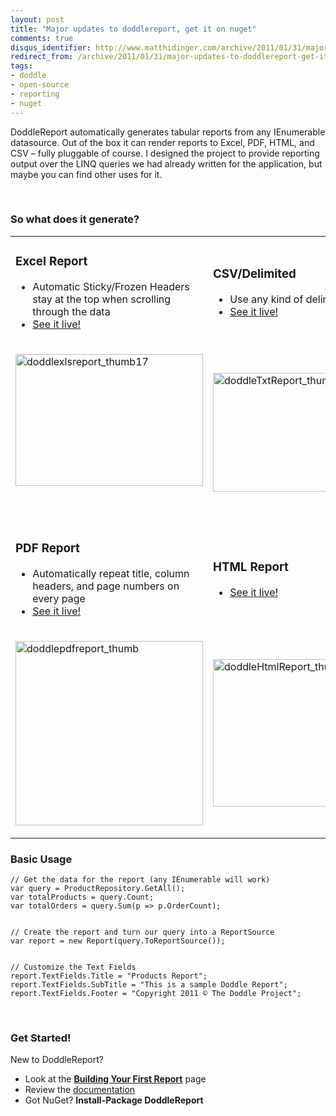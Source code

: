 ```yaml
---
layout: post
title: "Major updates to doddlereport, get it on nuget"
comments: true
disqus_identifier: http://www.matthidinger.com/archive/2011/01/31/major-updates-to-doddlereport-get-it-on-nuget.aspx
redirect_from: /archive/2011/01/31/major-updates-to-doddlereport-get-it-on-nuget.aspx/
tags: 
- doddle
- open-source
- reporting
- nuget
---
```

DoddleReport automatically generates tabular reports from any IEnumerable datasource. Out of the box it can render reports to Excel, PDF, HTML, and CSV – fully pluggable of course. I designed the project to provide reporting output over the LINQ queries we had already written for the application, but maybe you can find other uses for it.

 

### So what does it generate?

<table>
<colgroup>
<col width="50%" />
<col width="50%" />
</colgroup>
<tbody>
<tr class="odd">
<td><h3 id="excel-report">Excel Report</h3>
<ul>
<li>Automatic Sticky/Frozen Headers stay at the top when scrolling through the data</li>
<li><a href="http://doddle.matthidinger.com/Reporting/home/productreport.xls">See it live!</a></li>
</ul></td>
<td><h3 id="csvdelimited">CSV/Delimited</h3>
<ul>
<li>Use any kind of delimiter you want</li>
<li><a href="http://doddle.matthidinger.com/Reporting/home/productreport.txt">See it live!</a></li>
</ul></td>
</tr>
<tr class="even">
<td><p><a href="{{ site.baseurl }}images/subtext-content/www_matthidinger_com/Windows-Live-Writer/a172661a62bc_1218F/doddlexlsreport_thumb17_2.png"><img src="{{ site.baseurl }}images/subtext-content/www_matthidinger_com/Windows-Live-Writer/a172661a62bc_1218F/doddlexlsreport_thumb17_thumb.png" title="doddlexlsreport_thumb17" alt="doddlexlsreport_thumb17" width="300" height="211" /></a> <br />
<br />
</p></td>
<td><p><a href="{{ site.baseurl }}images/subtext-content/www_matthidinger_com/Windows-Live-Writer/a172661a62bc_1218F/doddleTxtReport_thumb_2.png"><img src="{{ site.baseurl }}images/subtext-content/www_matthidinger_com/Windows-Live-Writer/a172661a62bc_1218F/doddleTxtReport_thumb_thumb.png" title="doddleTxtReport_thumb" alt="doddleTxtReport_thumb" width="300" height="190" /></a></p></td>
</tr>
<tr class="odd">
<td><h3 id="pdf-report">PDF Report</h3>
<ul>
<li>Automatically repeat title, column headers, and page numbers on every page</li>
<li><a href="http://doddle.matthidinger.com/Reporting/home/productreport.pdf">See it live!</a></li>
</ul></td>
<td><h3 id="html-report">HTML Report</h3>
<ul>
<li><a href="http://doddle.matthidinger.com/Reporting/home/productreport.html">See it live!</a></li>
</ul></td>
</tr>
<tr class="even">
<td><p><a href="{{ site.baseurl }}images/subtext-content/www_matthidinger_com/Windows-Live-Writer/a172661a62bc_1218F/doddlepdfreport_thumb_2.png"><img src="{{ site.baseurl }}images/subtext-content/www_matthidinger_com/Windows-Live-Writer/a172661a62bc_1218F/doddlepdfreport_thumb_thumb.png" title="doddlepdfreport_thumb" alt="doddlepdfreport_thumb" width="300" height="295" /></a></p></td>
<td><p><a href="{{ site.baseurl }}images/subtext-content/www_matthidinger_com/Windows-Live-Writer/a172661a62bc_1218F/doddleHtmlReport_thumb_2.png"><img src="{{ site.baseurl }}images/subtext-content/www_matthidinger_com/Windows-Live-Writer/a172661a62bc_1218F/doddleHtmlReport_thumb_thumb.png" title="doddleHtmlReport_thumb" alt="doddleHtmlReport_thumb" width="300" height="236" /></a></p></td>
</tr>
</tbody>
</table>

### Basic Usage

``` brush:
// Get the data for the report (any IEnumerable will work)
var query = ProductRepository.GetAll();
var totalProducts = query.Count;
var totalOrders = query.Sum(p => p.OrderCount);


// Create the report and turn our query into a ReportSource
var report = new Report(query.ToReportSource());


// Customize the Text Fields
report.TextFields.Title = "Products Report";
report.TextFields.SubTitle = "This is a sample Doddle Report";
report.TextFields.Footer = "Copyright 2011 © The Doddle Project";
```

 

### Get Started!

New to DoddleReport?

-   Look at the [**Building Your First Report**](http://doddlereport.codeplex.com/wikipage?title=Building%20your%20first%20report) page
-   Review the [documentation](http://doddlereport.codeplex.com/documentation)
-   Got NuGet? **Install-Package DoddleReport**

 



